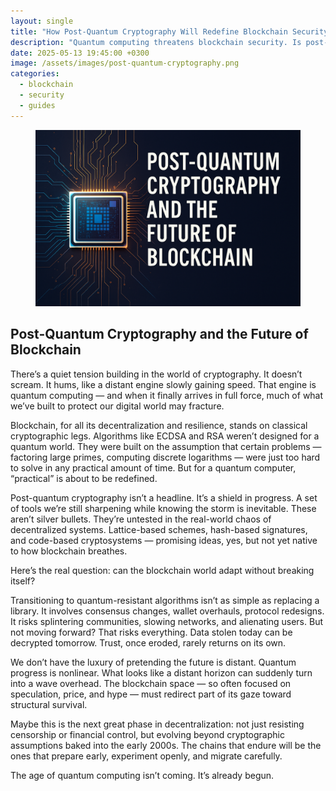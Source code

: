 ```yaml
---
layout: single
title: "How Post-Quantum Cryptography Will Redefine Blockchain Security in the Quantum Era"
description: "Quantum computing threatens blockchain security. Is post-quantum cryptography the key to future-proof decentralization?"
date: 2025-05-13 19:45:00 +0300
image: /assets/images/post-quantum-cryptography.png
categories:
  - blockchain
  - security
  - guides
---
```


<figure style="text-align: center;">
  <img src="/assets/images/post-quantum-cryptography.png" alt="Illustration of post-quantum cryptography concepts and blockchain security in the age of quantum computing" width="1024" style="max-width:100%; height:auto;" />
</figure>

## Post-Quantum Cryptography and the Future of Blockchain

There’s a quiet tension building in the world of cryptography. It doesn’t scream. It hums, like a distant engine slowly gaining speed. That engine is quantum computing — and when it finally arrives in full force, much of what we’ve built to protect our digital world may fracture.

Blockchain, for all its decentralization and resilience, stands on classical cryptographic legs. Algorithms like ECDSA and RSA weren’t designed for a quantum world. They were built on the assumption that certain problems — factoring large primes, computing discrete logarithms — were just too hard to solve in any practical amount of time. But for a quantum computer, “practical” is about to be redefined.

Post-quantum cryptography isn’t a headline. It’s a shield in progress. A set of tools we’re still sharpening while knowing the storm is inevitable. These aren’t silver bullets. They’re untested in the real-world chaos of decentralized systems. Lattice-based schemes, hash-based signatures, and code-based cryptosystems — promising ideas, yes, but not yet native to how blockchain breathes.

Here’s the real question: can the blockchain world adapt without breaking itself?

Transitioning to quantum-resistant algorithms isn’t as simple as replacing a library. It involves consensus changes, wallet overhauls, protocol redesigns. It risks splintering communities, slowing networks, and alienating users. But not moving forward? That risks everything. Data stolen today can be decrypted tomorrow. Trust, once eroded, rarely returns on its own.

We don’t have the luxury of pretending the future is distant. Quantum progress is nonlinear. What looks like a distant horizon can suddenly turn into a wave overhead. The blockchain space — so often focused on speculation, price, and hype — must redirect part of its gaze toward structural survival.

Maybe this is the next great phase in decentralization: not just resisting censorship or financial control, but evolving beyond cryptographic assumptions baked into the early 2000s. The chains that endure will be the ones that prepare early, experiment openly, and migrate carefully.

The age of quantum computing isn’t coming. It’s already begun.
